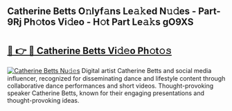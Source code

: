 ## Catherine Betts O𝚗lyf𝚊ns Le𝚊𝚔ed N𝚞𝚍es - Part-9Rj Ph𝚘tos Vi𝚍eo - H𝚘t Part Le𝚊𝚔s gO9XS

# <h2><a href="http://hf0iu5m.feru.top/?c=Catherine+Betts">🔗 👉 🔴 Catherine Betts Vi𝚍𝚎o Ph𝚘t𝚘𝚜</a></h2>

[![Catherine Betts Nu𝚍𝚎s](https://i.imgur.com/0TWrTi3.gif)](http://hf0iu5m.feru.top/?c=Catherine+Betts)
Digital artist Catherine Betts and social media influencer, recognized for disseminating dance and lifestyle content through collaborative dance performances and short videos. Thought-provoking speaker Catherine Betts, known for their engaging presentations and thought-provoking ideas. 
